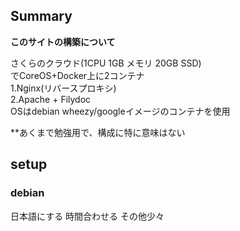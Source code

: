 ## Summary
**このサイトの構築について**

さくらのクラウド(1CPU 1GB メモリ 20GB SSD)  
でCoreOS+Docker上に2コンテナ  
1.Nginx(リバースプロキシ)  
2.Apache + Filydoc  
OSはdebian wheezy/googleイメージのコンテナを使用  

**あくまで勉強用で、構成に特に意味はない    

## setup
### debian
日本語にする
時間合わせる
その他少々
